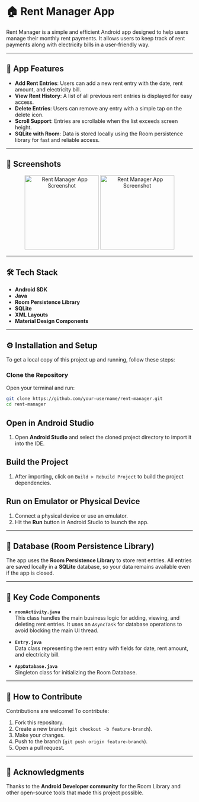 # 🏠 Rent Manager App

Rent Manager is a simple and efficient Android app designed to help users manage their monthly rent payments. It allows users to keep track of rent payments along with electricity bills in a user-friendly way.

---

## 📱 App Features

- **Add Rent Entries**: Users can add a new rent entry with the date, rent amount, and electricity bill.
- **View Rent History**: A list of all previous rent entries is displayed for easy access.
- **Delete Entries**: Users can remove any entry with a simple tap on the delete icon.
- **Scroll Support**: Entries are scrollable when the list exceeds screen height.
- **SQLite with Room**: Data is stored locally using the Room persistence library for fast and reliable access.

---

## 🚀 Screenshots

<p align="center"> 
    <img src="assets/screenshot1.png" alt="Rent Manager App Screenshot" width="200"> 
    <img src="assets/screenshot2.png" alt="Rent Manager App Screenshot" width="200">
</p>

---

## 🛠️ Tech Stack

- **Android SDK**
- **Java**
- **Room Persistence Library**
- **SQLite**
- **XML Layouts**
- **Material Design Components**

---

## ⚙️ Installation and Setup

To get a local copy of this project up and running, follow these steps:


### Clone the Repository

Open your terminal and run:

```bash
git clone https://github.com/your-username/rent-manager.git
cd rent-manager
```
## Open in Android Studio
1. Open **Android Studio** and select the cloned project directory to import it into the IDE.

## Build the Project
1. After importing, click on `Build > Rebuild Project` to build the project dependencies.

## Run on Emulator or Physical Device
1. Connect a physical device or use an emulator.
2. Hit the **Run** button in Android Studio to launch the app.

---

## 💾 Database (Room Persistence Library)
The app uses the **Room Persistence Library** to store rent entries. All entries are saved locally in a **SQLite** database, so your data remains available even if the app is closed.

---

## 📄 Key Code Components

- **`roomActivity.java`**  
  This class handles the main business logic for adding, viewing, and deleting rent entries. It uses an `AsyncTask` for database operations to avoid blocking the main UI thread.

- **`Entry.java`**  
  Data class representing the rent entry with fields for date, rent amount, and electricity bill.

- **`AppDatabase.java`**  
  Singleton class for initializing the Room Database.

---

## 🌟 How to Contribute
Contributions are welcome! To contribute:

1. Fork this repository.
2. Create a new branch (`git checkout -b feature-branch`).
3. Make your changes.
4. Push to the branch (`git push origin feature-branch`).
5. Open a pull request.

---


## 🤝 Acknowledgments
Thanks to the **Android Developer community** for the Room Library and other open-source tools that made this project possible.

